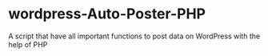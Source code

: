 # wordpress-Auto-Poster-PHP
A script that have all important functions to post data on WordPress with the help of PHP
